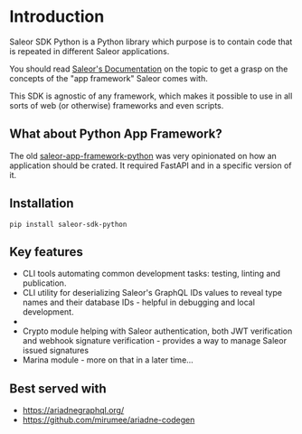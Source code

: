 # Introduction

Saleor SDK Python is a Python library which purpose is to contain code that is repeated in different Saleor applications.

You should read [Saleor's Documentation](https://docs.saleor.io/docs/3.x/developer/extending/overview) on the topic to get a grasp on the concepts of the "app framework" Saleor comes with.

This SDK is agnostic of any framework, which makes it possible to use in all sorts of web (or otherwise) frameworks and even scripts.

## What about Python App Framework?

The old [saleor-app-framework-python](https://github.com/mirumee/saleor-app-framework-python) was very opinionated on how an application should be crated. It required FastAPI and in a specific version of it.  

## Installation

```
pip install saleor-sdk-python
```

## Key features

- CLI tools automating common development tasks: testing, linting and publication.
- CLI utility for deserializing Saleor's GraphQL IDs values to reveal type names and their database IDs - helpful in debugging and local development.
- 
- Crypto module helping with Saleor authentication, both JWT verification and webhook signature verification - provides a way to manage Saleor issued signatures
- Marina module - more on that in a later time...

## Best served with

- https://ariadnegraphql.org/
- https://github.com/mirumee/ariadne-codegen
